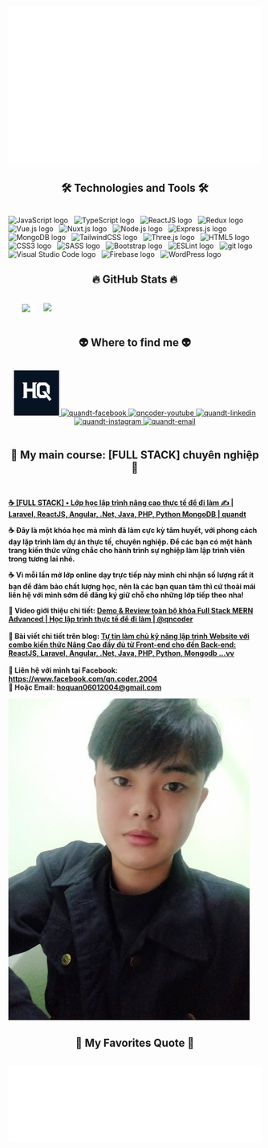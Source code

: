 <!-- Trungquandev -->
<a href="#" target="_blank">
  <img src="svg/quandt.svg" width="1200" alt="quandt-official" />
</a>

<h2 align="center">🛠 Technologies and Tools 🛠</h2>
<br>
<!-- https://simpleicons.org/ -->
<span><img src="https://img.shields.io/badge/JavaScript-282C34?logo=javascript&logoColor=F7DF1E" alt="JavaScript logo" title="JavaScript" height="25" /></span>
&nbsp;
<span><img src="https://img.shields.io/badge/TypeScript-282C34?logo=typescript&logoColor=3178C6" alt="TypeScript logo" title="TypeScript" height="25" /></span>
&nbsp;
<span><img src="https://img.shields.io/badge/ReactJS-282C34?logo=react&logoColor=61DAFB" alt="ReactJS logo" title="ReactJS" height="25" /></span>
&nbsp;
<span><img src="https://img.shields.io/badge/Redux-282C34?logo=redux&logoColor=764ABC" alt="Redux logo" title="Redux" height="25" /></span>
&nbsp;
<span><img src="https://img.shields.io/badge/Vue.js-282C34?logo=vue.js&logoColor=4FC08D" alt="Vue.js logo" title="Vue.js" height="25" /></span>
&nbsp;
<span><img src="https://img.shields.io/badge/Nuxt.js-282C34?logo=nuxt.js&logoColor=4FC08D" alt="Nuxt.js logo" title="Nuxt.js" height="25" /></span>
&nbsp;
<span><img src="https://img.shields.io/badge/Node.js-282C34?logo=node.js&logoColor=00F200" alt="Node.js logo" title="Node.js" height="25" /></span>
&nbsp;
<span><img src="https://img.shields.io/badge/Express-282C34?logo=express&logoColor=FFFFFF" alt="Express.js logo" title="Express.js" height="25" /></span>
&nbsp;
<span><img src="https://img.shields.io/badge/MongoDB-282C34?logo=mongodb&logoColor=47A248" alt="MongoDB logo" title="MongoDB" height="25" /></span>
&nbsp;
<span><img src="https://img.shields.io/badge/Tailwind%20CSS-282C34?logo=tailwind-css&logoColor=38B2AC" alt="TailwindCSS logo" title="TailwindCSS" height="25" /></span>
&nbsp;
<span><img src="https://img.shields.io/badge/Three.js-282C34?logo=three.js&logoColor=FFFFFF" alt="Three.js logo" title="Three.js" height="25" /></span>
&nbsp;
<span><img src="https://img.shields.io/badge/HTML5-282C34?logo=html5&logoColor=E34F26" alt="HTML5 logo" title="HTML5" height="25" /></span>
&nbsp;
<span><img src="https://img.shields.io/badge/CSS3-282C34?logo=css3&logoColor=1572B6" alt="CSS3 logo" title="CSS3" height="25" /></span>
&nbsp;
<span><img src="https://img.shields.io/badge/Sass-282C34?logo=sass&logoColor=CC6699" alt="SASS logo" title="SASS" height="25" /></span>
&nbsp;
<span><img src="https://img.shields.io/badge/Bootstrap-282C34?logo=bootstrap&logoColor=7952B3" alt="Bootstrap logo" title="Bootstrap" height="25" /></span>
&nbsp;
<span><img src="https://img.shields.io/badge/ESLint-282C34?logo=eslint&logoColor=4B32C3" alt="ESLint logo" title="ESLint" height="25" /></span>
&nbsp;
<span><img src="https://img.shields.io/badge/git-282C34?logo=git&logoColor=F05032" alt="git logo" title="git" height="25" /></span>
&nbsp;
<span><img src="https://img.shields.io/badge/VS%20Code-282C34?logo=visual-studio-code&logoColor=007ACC" alt="Visual Studio Code logo" title="Visual Studio Code" height="25" /></span>
&nbsp;
<span><img src="https://img.shields.io/badge/Firebase-282C34?logo=firebase&logoColor=FFCA28" alt="Firebase logo" title="Firebase" height="25" /></span>
&nbsp;
<span><img src="https://img.shields.io/badge/WordPress-282C34?logo=wordPress&logoColor=21759B" alt="WordPress logo" title="WordPress" height="25" /></span>
&nbsp;

<br>
<h2 align="center">🔥 GitHub Stats 🔥</h2>
<!-- https://github.com/anuraghazra/github-readme-stats -->
<br>
<div align=center>
  <a href="#" title="quandt">
    <img width="315" align="center" src="https://github-readme-stats.vercel.app/api/top-langs/?username=quandt&hide=c%23,powershell,Mathematica,Ruby,Objective-C,Objective-C%2b%2b,Cuda&title_color=61dafb&text_color=ffffff&icon_color=61dafb&bg_color=20232a&langs_count=8&layout=compact&border_color=61dafb&hide_border=true" />
  </a>
  <a href="#" title="quandt">
    <img align="right" width="434" src="https://github-readme-stats.vercel.app/api?username=quandt&show_icons=true&theme=react&border_color=61dafb&hide_border=true&rank_icon=github&include_all_commits=true" />
  </a>
</div>

<br>
<h2 align="center">👽 Where to find me 👽</h2>
<br>
<!-- https://icons8.com -->
<div align="center">
  <a href="https://quandt.com" target="blank">
    <img width="90" height="90" src="images/QuandtMylogo.png" alt="quandt-blog" />
  </a>
  <a href="https://facebook.com/qn.coder.2004" target="blank">
    <img src="https://img.icons8.com/bubbles/100/000000/facebook-new.png" alt="quandt-facebook" />
  </a>
  <a href="https://youtube.com/@qncoder" target="blank">
    <img src="https://img.icons8.com/bubbles/100/000000/youtube-squared.png" alt="qncoder-youtube" />
  </a>
  <a href="https://www.linkedin.com/in/quandt" target="blank">
    <img src="https://img.icons8.com/bubbles/100/000000/linkedin.png" alt="quandt-linkedin" />
  </a>
  <a href="https://instagram.com/quandt" target="blank">
    <img src="https://img.icons8.com/bubbles/100/000000/instagram.png" alt="quandt-instagram" />
  </a>
  <a href="mailto:quandt.official@gmail.com" target="top">
    <img src="https://img.icons8.com/bubbles/100/000000/apple-mail.png" alt="quandt-email" />
  </a>
</div>

<br>

<h2 align="center">📖 My main course: [FULL STACK] chuyên nghiệp 📖</h2>
<br>
<p>
  <a href="https://youtu.be/9M1ZeMip40k?si=AorUOYNnPL5Evr26" target="_blank">
    <strong>☕ [FULL STACK]  • Lớp học lập trình nâng cao thực tế để đi làm ✍ | Laravel, ReactJS, Angular, .Net, Java, PHP, Python MongoDB | quandt</strong>
  </a>
</p>
<p><strong>☕ Đây là một khóa học mà mình đã làm cực kỳ tâm huyết, với phong cách dạy lập trình làm dự án thực tế, chuyên nghiệp. Để các bạn có một hành trang kiến thức vững chắc cho hành trình sự nghiệp làm lập trình viên trong tương lai nhé.</strong></p>
<p><strong>☕ Vì mỗi lần mở lớp online dạy trực tiếp này mình chỉ nhận số lượng rất ít bạn để đảm bảo chất lượng học, nên là các bạn quan tâm thì cứ thoải mái liên hệ với mình sớm để đăng ký giữ chỗ cho những lớp tiếp theo nha!</strong></p>
<p>
  <strong>🔗 Video giới thiệu chi tiết: <a href="https://www.facebook.com/share/v/12JPFDRho5E/" target="_blank">Demo & Review toàn bộ khóa Full Stack MERN Advanced | Học lập trình thực tế để đi làm | @qncoder</a></strong>
  <br><br>
  <strong>🔗 Bài viết chi tiết trên blog: <a href="https://www.facebook.com/share/v/12JPFDRho5E/">Tự tin làm chủ kỹ năng lập trình Website với combo kiến thức  Nâng Cao đầy đủ từ Front-end cho đến Back-end: ReactJS, Laravel, Angular, .Net, Java, PHP, Python, Mongodb ...vv</a></strong>
  <br><br>
  <strong>🔗 Liên hệ với mình tại Facebook: <a href="https://www.facebook.com/qn.coder.2004" target="_blank">https://www.facebook.com/qn.coder.2004</a></strong>
  <br>
  <strong>📧 Hoặc Email: <a href="mailto:hoquan06012004@gmail.com" target="_top">hoquan06012004@gmail.com</a></strong>
</p>
<a href="https://youtube.com/@qncoder" target="_blank">
  <img src="images/IMG20220212112932.jpg" />
</a>

<br>
<h2 align="center">📑 My Favorites Quote 📑</h2>
<br>
<a href="#" target="_blank">
  <img src="svg/quandt-quotes.svg" width="846" height="150" alt="quandt-mot-lap-trinh-vien-stack-advanced" />
</a>
